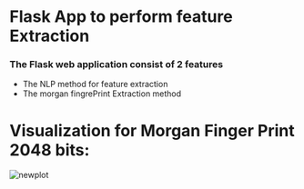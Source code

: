 # Flask App to perform feature Extraction 
### The Flask web application consist of 2 features 

 * The NLP method for feature extraction
 * The morgan fingrePrint Extraction method

# Visualization for Morgan Finger Print 2048 bits:
![newplot](https://user-images.githubusercontent.com/42214175/225205282-b6ee8568-3e32-44a8-a667-4ad8dd75b766.png)
